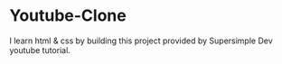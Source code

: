 # Youtube-Clone
I learn html & css by building this project provided by Supersimple Dev youtube tutorial.
